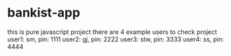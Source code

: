 # bankist-app

this is pure javascript project
there are 4 example users to check project
user1: sm, pin: 1111
user2: gj, pin: 2222
user3: stw, pin: 3333
user4: ss, pin: 4444
